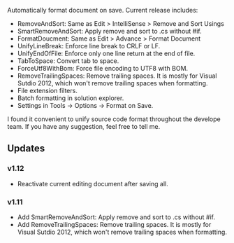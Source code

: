 Automatically format document on save. Current release includes:

* RemoveAndSort: Same as Edit > IntelliSense > Remove and Sort Usings
* SmartRemoveAndSort: Apply remove and sort to .cs without #if.
* FormatDoucment: Same as Edit > Advance > Format Document
* UnifyLineBreak: Enforce line break to CRLF or LF.
* UnifyEndOfFile: Enforce only one line return at the end of file.
* TabToSpace: Convert tab to space.
* ForceUtf8WithBom: Force file encoding to UTF8 with BOM.
* RemoveTrailingSpaces: Remove trailing spaces. It is mostly for Visual Sutdio 2012, which won't remove trailing spaces when formatting.
* File extension filters.
* Batch formatting in solution explorer.
* Settings in Tools -> Options -> Format on Save.

I found it convenient to unify source code format throughout the develope team. If you have any suggestion, feel free to tell me.

## Updates

### v1.12

* Reactivate current editing document after saving all.

### v1.11

* Add SmartRemoveAndSort: Apply remove and sort to .cs without #if.
* Add RemoveTrailingSpaces: Remove trailing spaces. It is mostly for Visual Sutdio 2012, which won't remove trailing spaces when formatting.
